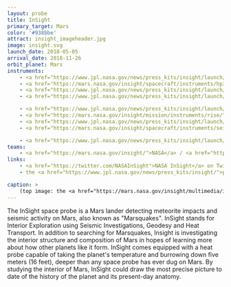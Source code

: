 ```yaml
---
layout: probe
title: InSight
primary_target: Mars
color: '#938bbe'
attract: insight_imageheader.jpg
image: insight.svg
launch_date: 2018-05-05
arrival_date: 2018-11-26
orbit_planet: Mars
instruments:
    - <a href="https://www.jpl.nasa.gov/news/press_kits/insight/launch/mission/science/#7">cameras</a>
    - <a href="https://mars.nasa.gov/insight/spacecraft/instruments/hp3/">heat probe</a>
    - <a href="https://www.jpl.nasa.gov/news/press_kits/insight/launch/mission/science/#8">laser retroreflector</a>
    - <a href="https://www.jpl.nasa.gov/news/press_kits/insight/launch/mission/science/#7">magnetometer</a>

    - <a href="https://www.jpl.nasa.gov/news/press_kits/insight/launch/mission/science/#7">pressure sensor</a>
    - <a href="https://mars.nasa.gov/insight/mission/instruments/rise/">radio science experiment</a>
    - <a href="https://www.jpl.nasa.gov/news/press_kits/insight/launch/mission/science/#5">radiometer</a>
    - <a href="https://mars.nasa.gov/insight/spacecraft/instruments/seis/">seismometer</a>

    - <a href="https://www.jpl.nasa.gov/news/press_kits/insight/launch/mission/science/#7">temperature/wind sensor</a>
teams:
    - <a href="https://mars.nasa.gov/insight/">NASA</a> / <a href="https://www.jpl.nasa.gov/missions/insight/">JPL</a>
links:
    - <a href="https://twitter.com/NASAInSight">NASA InSight</a> on Twitter
    - the <a href="https://www.jpl.nasa.gov/news/press_kits/insight/">press kit</a> from InSight's launch that includes many details about it

caption: >
    (top image: the <a href="https://mars.nasa.gov/insight/multimedia/images/21802/insight-lifts-off-2">launch</a> of InSight from California, NASA/Cory Huston)
---
```


The InSight space probe is a Mars lander detecting meteorite impacts and seismic activity on Mars, also known as "Marsquakes". InSight stands for Interior Exploration using Seismic Investigations, Geodesy and Heat Transport. In addition to searching for Marsquakes, Insight is investigating the interior structure and composition of Mars in hopes of learning more about how other planets like it form. InSight comes equipped with a heat probe capable of taking the planet's temperature and burrowing down five meters (16 feet), deeper than any space probe has ever dug on Mars. By studying the interior of Mars, InSight could draw the most precise picture to date of the history of the planet and its present-day anatomy.

